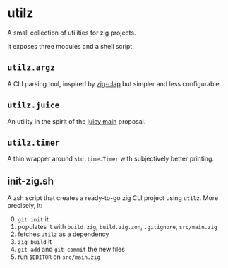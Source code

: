 # utilz

A small collection of utilities for zig projects.

It exposes three modules and a shell script.

## `utilz.argz`

A CLI parsing tool, inspired by [zig-clap](https://github.com/Hejsil/zig-clap) but simpler and less configurable.

## `utilz.juice`

An utility in the spirit of the [juicy main](https://github.com/ziglang/zig/issues/24510) proposal.

## `utilz.timer`

A thin wrapper around `std.time.Timer` with subjectively better printing.

## init-zig.sh

A zsh script that creates a ready-to-go zig CLI project using `utilz`. More precisely, it:

  0. `git init` it
  1. populates it with `build.zig`, `build.zig.zon`, `.gitignore`, `src/main.zig`
  2. fetches `utilz` as a dependency
  3. `zig build` it
  4. `git add` and `git commit` the new files
  5. run `$EDITOR` on `src/main.zig`
